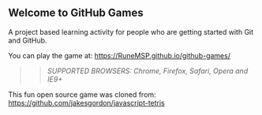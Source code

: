 ## Welcome to GitHub Games

A project based learning activity for people who are getting started with Git and GitHub.

You can play the game at: https://RuneMSP.github.io/github-games/

>> _*SUPPORTED BROWSERS*: Chrome, Firefox, Safari, Opera and IE9+_

This fun open source game was cloned from: https://github.com/jakesgordon/javascript-tetris
